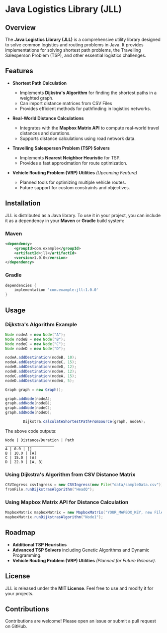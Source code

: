 # Java Logistics Library (JLL)

## Overview
The **Java Logistics Library (JLL)** is a comprehensive utility library designed to solve common logistics and routing problems in Java. It provides implementations for solving shortest path problems, the Travelling Salesperson Problem (TSP), and other essential logistics challenges.

## Features
- **Shortest Path Calculation**
  - Implements **Dijkstra's Algorithm** for finding the shortest paths in a weighted graph.
  - Can import distance matrices from CSV Files
  - Provides efficient methods for pathfinding in logistics networks.

- **Real-World Distance Calculations**
  - Integrates with the **Mapbox Matrix API** to compute real-world travel distances and durations.
  - Supports distance calculations using road network data.

- **Travelling Salesperson Problem (TSP) Solvers**
  - Implements **Nearest Neighbor Heuristic** for TSP.
  - Provides a fast approximation for route optimization.

- **Vehicle Routing Problem (VRP) Utilities** *(Upcoming Feature)*
  - Planned tools for optimizing multiple vehicle routes.
  - Future support for custom constraints and objectives.

## Installation
JLL is distributed as a Java library. To use it in your project, you can include it as a dependency in your **Maven** or **Gradle** build system:

### Maven
```xml
<dependency>
    <groupId>com.example</groupId>
    <artifactId>jll</artifactId>
    <version>1.0.0</version>
</dependency>
```

### Gradle
```gradle
dependencies {
    implementation 'com.example:jll:1.0.0'
}
```

## Usage
### Dijkstra's Algorithm Example
```java
Node nodeA = new Node("A");
Node nodeB = new Node("B");
Node nodeC = new Node("C");
Node nodeD = new Node("D");

nodeA.addDestination(nodeB, 10);
nodeA.addDestination(nodeC, 15);
nodeB.addDestination(nodeD, 12);
nodeB.addDestination(nodeA, 12);
nodeC.addDestination(nodeA, 15);
nodeD.addDestination(nodeA, 5);

Graph graph = new Graph();

graph.addNode(nodeA);
graph.addNode(nodeB);
graph.addNode(nodeC);
graph.addNode(nodeD);

        Dijkstra.calculateShortestPathFromSource(graph, nodeA);
```
The above code outputs:
``` output
Node | Distance/Duration | Path
______________________
A | 0.0 | []
B | 10.0 | [A]
C | 15.0 | [A]
D | 22.0 | [A, B]
```
### Using Dijkstra's Algorithm from CSV Distance Matrix
```java
CSVIngress csvIngress = new CSVIngress(new File("data/sampleData.csv"));
fromFile.runDijkstrasAlgorithm("HeadQ");
```

### Using Mapbox Matrix API for Distance Calculation
```java
MapboxMatrix mapboxMatrix = new MapboxMatrix("YOUR_MAPBOX_KEY, new File("data/nodes.csv"), MapboxMatrix.MapboxProfile.DRIVING, MapboxMatrix.MapboxUnits.DURATION);
mapboxMatrix.runDijkstrasAlgorithm("Node1");
```

## Roadmap
- **Additional TSP Heuristics**
- **Advanced TSP Solvers** including Genetic Algorithms and Dynamic Programming.
- **Vehicle Routing Problem (VRP) Utilities** *(Planned for Future Release)*.

## License
JLL is released under the **MIT License**. Feel free to use and modify it for your projects.

## Contributions
Contributions are welcome! Please open an issue or submit a pull request on GitHub.
